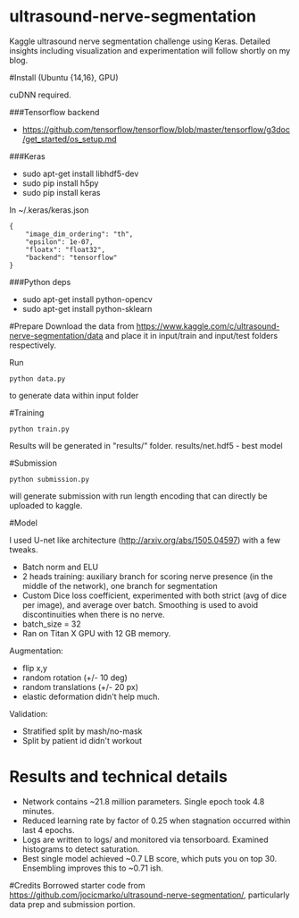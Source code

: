 # ultrasound-nerve-segmentation
Kaggle ultrasound nerve segmentation challenge using Keras. Detailed insights including visualization
and experimentation will follow shortly on my blog.

#Install (Ubuntu {14,16}, GPU)

cuDNN required.

###Tensorflow backend
- https://github.com/tensorflow/tensorflow/blob/master/tensorflow/g3doc/get_started/os_setup.md

###Keras
- sudo apt-get install libhdf5-dev
- sudo pip install h5py
- sudo pip install keras

In ~/.keras/keras.json
```
{
    "image_dim_ordering": "th",
    "epsilon": 1e-07,
    "floatx": "float32",
    "backend": "tensorflow"
}
```

###Python deps
 - sudo apt-get install python-opencv
 - sudo apt-get install python-sklearn

#Prepare
Download the data from https://www.kaggle.com/c/ultrasound-nerve-segmentation/data
and place it in input/train and input/test folders respectively.

Run
```
python data.py
```
to generate data within input folder

#Training

```
python train.py
```
Results will be generated in "results/" folder. results/net.hdf5 - best model

#Submission
```
python submission.py
```
will generate submission with run length encoding that can directly be uploaded to kaggle.

#Model

I used U-net like architecture (http://arxiv.org/abs/1505.04597) with a few tweaks.
 - Batch norm and ELU
 - 2 heads training: auxiliary branch for scoring nerve presence (in the middle of the network), one branch for segmentation
 - Custom Dice loss coefficient, experimented with both strict (avg of dice per image), and average over batch.
 Smoothing is used to avoid discontinuities when there is no nerve.
 - batch_size = 32
 - Ran on Titan X GPU with 12 GB memory.

Augmentation:
 - flip x,y
 - random rotation (+/- 10 deg)
 - random translations (+/- 20 px)
 - elastic deformation didn't help much.

Validation:
- Stratified split by mash/no-mask
- Split by patient id didn't workout

# Results and technical details
- Network contains ~21.8 million parameters. Single epoch took 4.8 minutes.
- Reduced learning rate by factor of 0.25 when stagnation occurred within last 4 epochs.
- Logs are written to logs/ and monitored via tensorboard. Examined histograms to detect saturation.
- Best single model achieved ~0.7 LB score, which puts you on top 30. Ensembling improves this to ~0.71 ish.


#Credits
Borrowed starter code from https://github.com/jocicmarko/ultrasound-nerve-segmentation/, particularly data prep and
submission portion.